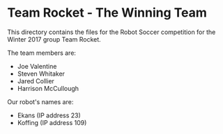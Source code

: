 Team Rocket - The Winning Team
===============================

This directory contains the files for the Robot Soccer competition for the
Winter 2017 group Team Rocket.

The team members are:
- Joe Valentine
- Steven Whitaker
- Jared Collier
- Harrison McCullough

Our robot's names are:
- Ekans   (IP address 23)
- Koffing (IP address 109)
